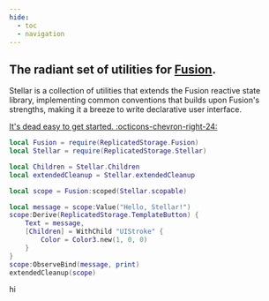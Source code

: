 ```yaml
---
hide:
  - toc
  - navigation
---
```


<section class="stellardoc-home" markdown>

<div class="stellardoc-home-hero" markdown>

<div class="stellardoc-home-hero-inner" markdown>

<div class="stellardoc-home-hero-description" markdown>

# The radiant set of utilities for [Fusion](https://elttob.uk/Fusion/0.3/).

Stellar is a collection of utilities that extends the Fusion reactive state
library, implementing common conventions that builds upon Fusion's strengths,
making it a breeze to write declarative user interface.

<a href="./tutorials" markdown>
It's dead easy to get started.
<span class="stellardoc-link-chevron">:octicons-chevron-right-24:</span>
</a>

</div>

<div class="stellardoc-home-hero-example" markdown>

```lua
local Fusion = require(ReplicatedStorage.Fusion)
local Stellar = require(ReplicatedStorage.Stellar)

local Children = Stellar.Children
local extendedCleanup = Stellar.extendedCleanup

local scope = Fusion:scoped(Stellar.scopable)

local message = scope:Value("Hello, Stellar!")
scope:Derive(ReplicatedStorage.TemplateButton) {
    Text = message,
    [Children] = WithChild "UIStroke" {
        Color = Color3.new(1, 0, 0)
    }
}
scope:ObserveBind(message, print)
extendedCleanup(scope)
```

</div>

</div>

</div>

hi


</section>
